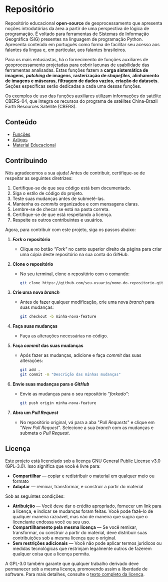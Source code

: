 
# Repositório
Repositório educacional **open-source** de geoprocessamento que apresenta noções introdutórias da área a partir de uma perspectiva de lógica de programação. É voltado para ferramentas de Sistemas de Informação Geográfica (SIG) presentes na linguagem de programação Python. Apresenta conteúdo em português como forma de facilitar seu acesso aos falantes da lingua e, em particular, aos falantes brasileiros. 

Para os mais entusiastas, há o fornecimento de funções auxiliares de geoprocessamento projetadas para cobrir lacunas de usabilidade das ferramentas analisadas. Estas funções fazem a **carga sistemática de imagens**, ***patching* de imagens**, **rasterização de *shapefiles***, **alinhamento de imagens e máscaras**, **filtragem de dados vazios**, **criação de datasets**. Seções específicas serão dedicadas a cada uma dessas funções.

Os exemplos de uso das funções auxiliares utilizam informações do satélite CBERS-04, que integra os recursos do programa  de satélites China-Brazil Earth Resources Satellite (CBERS).

## Conteúdo
- [Funções](https://github.com/randersonLemos/geoprocessamento-com-ferramentas-brasileiras/tree/main/funcoes)
- [Artigos](https://github.com/randersonLemos/geoprocessamento-com-ferramentas-brasileiras/tree/main/artigos)
- [Material Educacional](https://github.com/randersonLemos/geoprocessamento-com-ferramentas-brasileiras/tree/main/material_educacional)

## Contribuindo
Nós agradecemos a sua ajuda! Antes de contribuir, certifique-se de respeitar as seguintes diretrizes:

1. Certifique-se de que seu código está bem documentado.
2. Siga o estilo de código do projeto.
3. Teste suas mudanças antes de submetê-las.
4. Mantenha os _commits_ organizados e com mensagens claras.
5. Lembre-se de checar se está na pasta correta.
6. Certifique-se de que está respeitando a licença.
7. Respeite os outros contribuintes e usuários.


Agora, para contribuir com este projeto, siga os passos abaixo:

1. **_Fork_ o repositório**
   - Clique no botão _"Fork"_ no canto superior direito da página para criar uma cópia deste repositório na sua conta do _GitHub_.

2. **Clone o repositório**
   - No seu terminal, clone o repositório com o comando:
     ```bash
     git clone https://github.com/seu-usuario/nome-do-repositorio.git
     ```

3. **Crie uma nova _branch_**
   - Antes de fazer qualquer modificação, crie uma nova _branch_ para suas mudanças:
     ```bash
     git checkout -b minha-nova-feature
     ```

4. **Faça suas mudanças**
   - Faça as alterações necessárias no código.

5. **Faça _commit_ das suas mudanças**
   - Após fazer as mudanças, adicione e faça _commit_ das suas alterações:
     ```bash
     git add .
     git commit -m "Descrição das minhas mudanças"
     ```

6. **Envie suas mudanças para o _GitHub_**
   - Envie as mudanças para o seu repositório _"forkado"_:
     ```bash
     git push origin minha-nova-feature
     ```

7. **Abra um _Pull Request_**
   - No repositório original, vá para a aba "_Pull Requests_" e clique em "_New Pull Request_". Selecione a sua _branch_ com as mudanças e submeta o _Pull Request_.


## Licença
Este projeto está licenciado sob a licença GNU General Public License v3.0 (GPL-3.0). Isso significa que você é livre para:

- **Compartilhar** — copiar e redistribuir o material em qualquer meio ou formato
- **Adaptar** — remixar, transformar, e construir a partir do material

Sob as seguintes condições:

- **Atribuição** — Você deve dar o crédito apropriado, fornecer um link para a licença, e indicar se mudanças foram feitas. Você pode fazê-lo de qualquer maneira razoável, mas não de maneira que sugira que o licenciante endossa você ou seu uso.
- **Compartilhamento pela mesma licença** — Se você remixar, transformar, ou construir a partir do material, deve distribuir suas contribuições sob a mesma licença que o original.
- **Sem restrições adicionais** — Você não pode aplicar termos jurídicos ou medidas tecnológicas que restrinjam legalmente outros de fazerem qualquer coisa que a licença permita.

A GPL-3.0 também garante que qualquer trabalho derivado deve permanecer sob a mesma licença, promovendo assim a liberdade de software. Para mais detalhes, consulte o [texto completo da licença](https://www.gnu.org/licenses/gpl-3.0.html).
